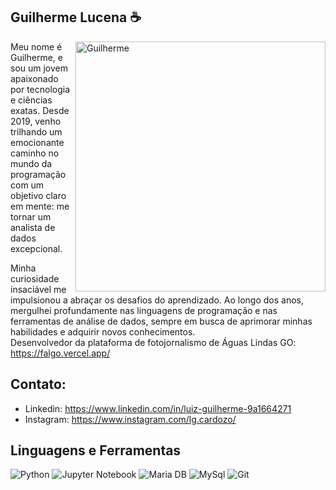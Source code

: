 ## Guilherme Lucena ☕

<img alt="Guilherme" src="https://static.vecteezy.com/system/resources/previews/011/787/631/non_2x/growing-profit-graph-free-png.png" min-width="400px" max-width="400px" width="400px" align="right" />

  Meu nome é Guilherme, e sou um jovem apaixonado por tecnologia e ciências exatas. Desde 2019, venho trilhando um emocionante caminho no mundo da programação com um objetivo claro em mente: me tornar um analista de dados excepcional.

Minha curiosidade insaciável me impulsionou a abraçar os desafios do aprendizado. Ao longo dos anos, mergulhei profundamente nas linguagens de programação e nas ferramentas de análise de dados, sempre em busca de aprimorar minhas habilidades e adquirir novos conhecimentos.<br> Desenvolvedor da plataforma de fotojornalismo de Águas Lindas GO: https://falgo.vercel.app/
  
  ## Contato:
  * Linkedin: https://www.linkedin.com/in/luiz-guilherme-9a1664271
  * Instagram: https://www.instagram.com/lg.cardozo/

## Linguagens e Ferramentas
<p>
 <img alt="Python" src="https://img.shields.io/badge/Python-479BD8?logo=python&logoColor=white&style=for-the-badge" />
 <img alt="Jupyter Notebook" src="https://img.shields.io/badge/Jupyter-F7DF1E?logo=jupyter&logoColor=black&style=for-the-badge" />
 <img alt="Maria DB" src="https://img.shields.io/badge/Maria DB-E34F26?logo=mariadb&logoColor=white&style=for-the-badge" />
 <img alt="MySql" src="https://img.shields.io/badge/MySQL-1572B6?logo=mysql&logoColor=white&style=for-the-badge" />
  <img alt="Git" src="https://img.shields.io/badge/Git-E34F26?logo=git&logoColor=white&style=for-the-badge" />
  
</p>
